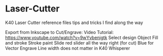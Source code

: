 # Laser-Cutter
K40 Laser Cutter reference files tips and tricks I find along the way




Export from Inkscape to Cut/Engrave:
Video Tutorial: https://www.youtube.com/watch?v=9wYvbenigtk
Select design
Object
Fill and stroke
Stroke paint
Slide red slider all the way right (for cut)  Blue for Vector Engrave
Line width does not matter in K40 Whisperer



